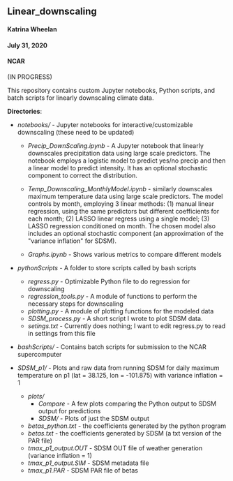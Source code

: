 ## Linear_downscaling

#### Katrina Wheelan
#### July 31, 2020
#### NCAR

(IN PROGRESS)

This repository contains custom Jupyter notebooks, Python scripts, and batch scripts for linearly downscaling climate data.

**Directories**:
 * *notebooks/* - Jupyter notebooks for interactive/customizable downscaling (these need to be updated)
   * *Precip_DownScaling.ipynb* - A Jupyter notebook that linearly downscales precipitation data using large scale predictors. The notebook employs a logistic model to predict yes/no precip and then a linear model to predict intensity. It has an optional stochastic component to correct the distribution.

   * *Temp_Downscaling_MonthlyModel.ipynb* - similarly downscales maximum temperature data using large scale predictors. The model controls by month, employing 3 linear methods: (1) manual linear regression, using the same predictors but different coefficients for each month; (2) LASSO linear regress using a single model; (3) LASSO regression conditioned on month. The chosen model also includes an optional stochastic component (an approximation of the "variance inflation" for SDSM).

   * *Graphs.ipynb* - Shows various metrics to compare different models

 * *pythonScripts* - A folder to store scripts called by bash scripts
    * *regress.py* - Optimizable Python file to do regression for downscaling
    * *regression_tools.py* - A module of functions to perform the necessary steps for downscaling
    * *plotting.py* - A module of plotting functions for the modeled data
    * *SDSM_process.py* - A short script I wrote to plot SDSM data.
    * *setings.txt* - Currently does nothing; I want to edit regress.py to read in settings from this file

 * *bashScripts/* - Contains batch scripts for submission to the NCAR supercomputer

 * *SDSM_p1/* - Plots and raw data from running SDSM for daily maximum temperature on p1 (lat = 38.125, lon = -101.875) with variance inflation = 1
    * *plots/*
      * *Compare* - A few plots comparing the Python output to SDSM output for predictions  
      * *SDSM/* - Plots of just the SDSM output
    * *betas_python.txt* - the coefficients generated by the python program
    * *betas.txt* - the coefficients generated by SDSM (a txt version of the PAR file)
    * *tmax_p1_output.OUT* - SDSM OUT file of weather generation (variance inflation = 1)
    * *tmax_p1_output.SIM* - SDSM metadata file
    * *tmax_p1.PAR* - SDSM PAR file of betas
